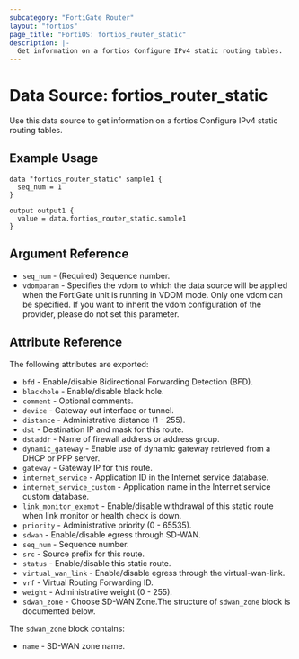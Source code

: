 ```yaml
---
subcategory: "FortiGate Router"
layout: "fortios"
page_title: "FortiOS: fortios_router_static"
description: |-
  Get information on a fortios Configure IPv4 static routing tables.
---
```


# Data Source: fortios_router_static
Use this data source to get information on a fortios Configure IPv4 static routing tables.

## Example Usage

```hcl
data "fortios_router_static" sample1 {
  seq_num = 1
}

output output1 {
  value = data.fortios_router_static.sample1
}
```

## Argument Reference

* `seq_num` - (Required) Sequence number.
* `vdomparam` - Specifies the vdom to which the data source will be applied when the FortiGate unit is running in VDOM mode. Only one vdom can be specified. If you want to inherit the vdom configuration of the provider, please do not set this parameter.

## Attribute Reference

The following attributes are exported:

* `bfd` - Enable/disable Bidirectional Forwarding Detection (BFD).
* `blackhole` - Enable/disable black hole.
* `comment` - Optional comments.
* `device` - Gateway out interface or tunnel.
* `distance` - Administrative distance (1 - 255).
* `dst` - Destination IP and mask for this route.
* `dstaddr` - Name of firewall address or address group.
* `dynamic_gateway` - Enable use of dynamic gateway retrieved from a DHCP or PPP server.
* `gateway` - Gateway IP for this route.
* `internet_service` - Application ID in the Internet service database.
* `internet_service_custom` - Application name in the Internet service custom database.
* `link_monitor_exempt` - Enable/disable withdrawal of this static route when link monitor or health check is down.
* `priority` - Administrative priority (0 - 65535).
* `sdwan` - Enable/disable egress through SD-WAN.
* `seq_num` - Sequence number.
* `src` - Source prefix for this route.
* `status` - Enable/disable this static route.
* `virtual_wan_link` - Enable/disable egress through the virtual-wan-link.
* `vrf` - Virtual Routing Forwarding ID.
* `weight` - Administrative weight (0 - 255).
* `sdwan_zone` - Choose SD-WAN Zone.The structure of `sdwan_zone` block is documented below.

The `sdwan_zone` block contains:

* `name` - SD-WAN zone name.

